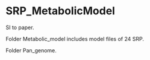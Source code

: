 # SRP_MetabolicModel

SI to paper.

Folder Metabolic_model includes model files of 24 SRP.

Folder Pan_genome.
